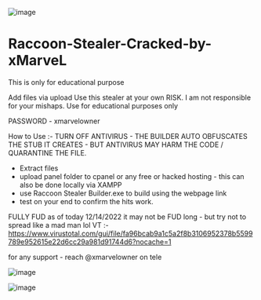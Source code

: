 
![image](https://user-images.githubusercontent.com/120543359/207507160-a2164a20-5896-4dac-b21c-aac01cac9f41.png)

# Raccoon-Stealer-Cracked-by-xMarveL
This is only for educational purpose


Add files via upload
Use this stealer at your own RISK. I am not responsible for your mishaps.
Use for educational purposes only

PASSWORD - xmarvelowner

How to Use :-
TURN OFF ANTIVIRUS - THE BUILDER AUTO OBFUSCATES THE STUB IT CREATES - BUT ANTIVIRUS MAY HARM THE CODE / QUARANTINE THE FILE.
- Extract files
- upload panel folder to cpanel or any free or hacked hosting - this can also be done locally via XAMPP
- use Raccoon Stealer Builder.exe to build using the webpage link
- test on your end to confirm the hits work.

FULLY FUD as of today 12/14/2022 it may not be FUD long - but try not to spread like a mad man lol
VT :-
https://www.virustotal.com/gui/file/fa96bcab9a1c5a2f8b3106952378b5599789e952615e22d6cc29a981d91744d6?nocache=1

for any support - reach @xmarvelowner on tele

![image](https://user-images.githubusercontent.com/120543359/207506364-f3c89a6a-7b78-4b91-a400-ee6e98c5a3aa.png)

![image](https://user-images.githubusercontent.com/120543359/207506064-8587c6a7-c248-42c1-8b33-7b33ebd138c9.png)
